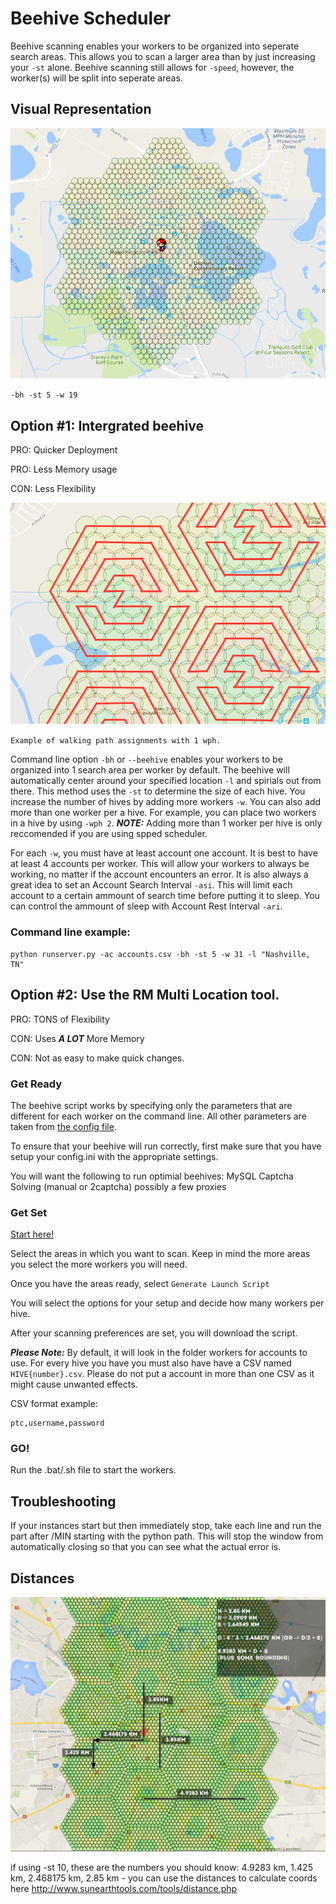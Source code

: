 # Beehive Scheduler
Beehive scanning enables your workers to be organized into seperate search areas. This allows you to scan a larger area than by just increasing your `-st` alone. Beehive scanning still allows for `-speed`, however, the worker(s) will be split into seperate areas. 

## Visual Representation

![](../_static/img/Beehive3.png)

`-bh -st 5 -w 19`

## Option #1: Intergrated beehive
PRO: Quicker Deployment

PRO: Less Memory usage

CON: Less Flexibility

![](../_static/img/Beehive2.png)

`Example of walking path assignments with 1 wph.`

Command line option `-bh` or `--beehive` enables your workers to be organized into 1 search area per worker by default. The beehive will automatically center around your specified location `-l` and spirials out from there. This method uses the `-st` to determine the size of each hive. You increase the number of hives by adding more workers `-w`. You can also add more than one worker per a hive. For example, you can place two workers in a hive by using `-wph 2`. ***NOTE:*** Adding more than 1 worker per hive is only reccomended if you are using spped scheduler.  

For each `-w`, you must have at least account one account. It is best to have at least 4 accounts per worker. This will allow your workers to always be working, no matter if the account encounters an error. It is also always a great idea to set an Account Search Interval `-asi`. This will limit each account to a certain ammount of search time before putting it to sleep. You can control the ammount of sleep with Account Rest Interval `-ari`. 

### Command line example:

```
python runserver.py -ac accounts.csv -bh -st 5 -w 31 -l "Nashville, TN"
```

## Option #2: Use the RM Multi Location tool. 

PRO: TONS of Flexibility

CON: Uses ***A LOT*** More Memory

CON: Not as easy to make quick changes.  

### Get Ready

The beehive script works by specifying only the parameters that are different for each worker on the command line. All other parameters are taken from [the config file](https://github.com/RocketMap/RocketMap/blob/develop/config/config.ini.example).

To ensure that your beehive will run correctly, first make sure that you have setup your config.ini with the appropriate settings. 

You will want the following to run optimial beehives:
MySQL
Captcha Solving (manual or 2captcha)
possibly a few proxies


### Get Set

[Start here!](https://voxx.github.io/pgm-multiloc/)

Select the areas in which you want to scan. Keep in mind the more areas you select the more workers you will need. 

Once you have the areas ready, select `Generate Launch Script`

You will select the options for your setup and decide how many workers per hive. 

After your scanning preferences are set, you will download the script. 

***Please Note:*** By default, it will look in the folder workers for accounts to use. For every hive you have you must also have have a CSV named `HIVE{number}.csv`. Please do not put a account in more than one CSV as it might cause unwanted effects.  

CSV format example:

```
ptc,username,password
```


### GO!

Run the .bat/.sh file to start the workers.

## Troubleshooting

If your instances start but then immediately stop, take each line and run the part after /MIN starting with the python path. This will stop the window from automatically closing so that you can see what the actual error is.

## Distances

![](../_static/img/ZHSo3GN.png)

 if using -st 10, these are the numbers you should know: 4.9283 km, 1.425 km, 2.468175 km, 2.85 km - you can use the distances to calculate coords here http://www.sunearthtools.com/tools/distance.php
